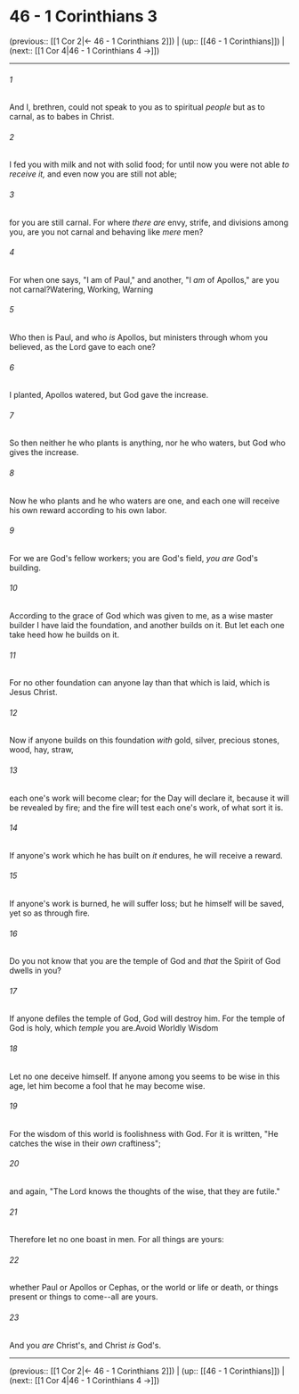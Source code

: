 # 46 - 1 Corinthians 3

(previous:: [[1 Cor 2|← 46 - 1 Corinthians 2]]) | (up:: [[46 - 1 Corinthians]]) | (next:: [[1 Cor 4|46 - 1 Corinthians 4 →]])

***


###### 1 
And I, brethren, could not speak to you as to spiritual _people_ but as to carnal, as to babes in Christ. 

###### 2 
I fed you with milk and not with solid food; for until now you were not able _to receive it,_ and even now you are still not able; 

###### 3 
for you are still carnal. For where _there are_ envy, strife, and divisions among you, are you not carnal and behaving like _mere_ men? 

###### 4 
For when one says, "I am of Paul," and another, "I _am_ of Apollos," are you not carnal?Watering, Working, Warning 

###### 5 
Who then is Paul, and who _is_ Apollos, but ministers through whom you believed, as the Lord gave to each one? 

###### 6 
I planted, Apollos watered, but God gave the increase. 

###### 7 
So then neither he who plants is anything, nor he who waters, but God who gives the increase. 

###### 8 
Now he who plants and he who waters are one, and each one will receive his own reward according to his own labor. 

###### 9 
For we are God's fellow workers; you are God's field, _you are_ God's building. 

###### 10 
According to the grace of God which was given to me, as a wise master builder I have laid the foundation, and another builds on it. But let each one take heed how he builds on it. 

###### 11 
For no other foundation can anyone lay than that which is laid, which is Jesus Christ. 

###### 12 
Now if anyone builds on this foundation _with_ gold, silver, precious stones, wood, hay, straw, 

###### 13 
each one's work will become clear; for the Day will declare it, because it will be revealed by fire; and the fire will test each one's work, of what sort it is. 

###### 14 
If anyone's work which he has built on _it_ endures, he will receive a reward. 

###### 15 
If anyone's work is burned, he will suffer loss; but he himself will be saved, yet so as through fire. 

###### 16 
Do you not know that you are the temple of God and _that_ the Spirit of God dwells in you? 

###### 17 
If anyone defiles the temple of God, God will destroy him. For the temple of God is holy, which _temple_ you are.Avoid Worldly Wisdom 

###### 18 
Let no one deceive himself. If anyone among you seems to be wise in this age, let him become a fool that he may become wise. 

###### 19 
For the wisdom of this world is foolishness with God. For it is written, "He catches the wise in their _own_ craftiness"; 

###### 20 
and again, "The Lord knows the thoughts of the wise, that they are futile." 

###### 21 
Therefore let no one boast in men. For all things are yours: 

###### 22 
whether Paul or Apollos or Cephas, or the world or life or death, or things present or things to come--all are yours. 

###### 23 
And you _are_ Christ's, and Christ _is_ God's.

***

(previous:: [[1 Cor 2|← 46 - 1 Corinthians 2]]) | (up:: [[46 - 1 Corinthians]]) | (next:: [[1 Cor 4|46 - 1 Corinthians 4 →]])
